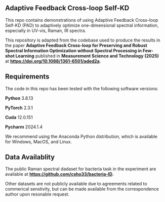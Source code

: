 **Adaptive Feedback Cross-loop Self-KD**
---------------------------------------------------------------------------------------------------------------------
This repo contains demonstrations of using Adaptive Feedback Cross-loop Self-KD (PAD) to adaptively optimize one-dimensional spectral information, especially in UV-vis, Raman, IR spectra.

This repository is adapted from the codebase used to produce the results in the paper **Adaptive Feedback Cross-loop for Preserving and Robust Spectral Information Optimization without 
Spectral Processing in Few-shot Learning** published in **Measurement Science and Technology (2025)** at **https://doi.org/10.1088/1361-6501/aded2a**.

**Requirements**
----------------------------------------------------------------------------------------------------------------------------------------
The code in this repo has been tested with the following software versions:

**Python** 3.8.13

**PyTorch** 2.3.1

**Cuda** 12.0.151

**Pycharm** 2024.1.4

We recommend using the Anaconda Python distribution, which is available for Windows, MacOS, and Linux.

**Data Availablity**
----------------------------------------------------------------------------------------------------------------------------------------
The public Raman spectral dadaset for bacteria task in the experiment are available at **https://github.com/csho33/bacteria-ID.**

Other datasets are not publicly available due to agreements related to commerical senstivity, but can be made available from the correspondence author upon resonable request.
